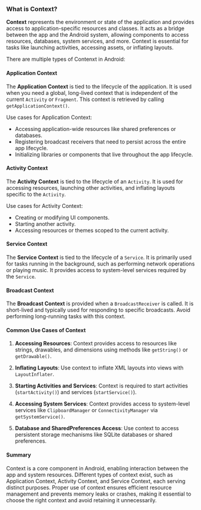 ### What is Context?

**Context** represents the environment or state of the application and provides access to application-specific resources and classes. It acts as a bridge between the app and the Android system, allowing components to access resources, databases, system services, and more. Context is essential for tasks like launching activities, accessing assets, or inflating layouts.

There are multiple types of Contenxt in Android:

#### Application Context
The **Application Context** is tied to the lifecycle of the application. It is used when you need a global, long-lived context that is independent of the current `Activity` or `Fragment`. This context is retrieved by calling `getApplicationContext()`.

Use cases for Application Context:
- Accessing application-wide resources like shared preferences or databases.
- Registering broadcast receivers that need to persist across the entire app lifecycle.
- Initializing libraries or components that live throughout the app lifecycle.

#### Activity Context
The **Activity Context** is tied to the lifecycle of an `Activity`. It is used for accessing resources, launching other activities, and inflating layouts specific to the `Activity`.

Use cases for Activity Context:
- Creating or modifying UI components.
- Starting another activity.
- Accessing resources or themes scoped to the current activity.

#### Service Context
The **Service Context** is tied to the lifecycle of a `Service`. It is primarily used for tasks running in the background, such as performing network operations or playing music. It provides access to system-level services required by the `Service`.

#### Broadcast Context
The **Broadcast Context** is provided when a `BroadcastReceiver` is called. It is short-lived and typically used for responding to specific broadcasts. Avoid performing long-running tasks with this context.

#### Common Use Cases of Context

1. **Accessing Resources**: Context provides access to resources like strings, drawables, and dimensions using methods like `getString()` or `getDrawable()`.

2. **Inflating Layouts**: Use context to inflate XML layouts into views with `LayoutInflater`.

3. **Starting Activities and Services**: Context is required to start activities (`startActivity()`) and services (`startService()`).

4. **Accessing System Services**: Context provides access to system-level services like `ClipboardManager` or `ConnectivityManager` via `getSystemService()`.

5. **Database and SharedPreferences Access**: Use context to access persistent storage mechanisms like SQLite databases or shared preferences.

#### Summary

Context is a core component in Android, enabling interaction between the app and system resources. Different types of context exist, such as Application Context, Activity Context, and Service Context, each serving distinct purposes. Proper use of context ensures efficient resource management and prevents memory leaks or crashes, making it essential to choose the right context and avoid retaining it unnecessarily.